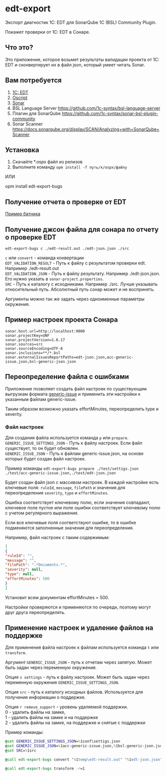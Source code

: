 # edt-export
Экспорт диагностик 1С: EDT для SonarQube 1C (BSL) Community Plugin.

Покажет проверки от 1С: EDT в Сонаре.

## Что это?

Это приложение, которое возьмет результаты валидации проекта от 1С: EDT и сконвертирует их в файл json, который умеет читать Sonar.

## Вам потребуется

1. [1С: EDT](https://releases.1c.ru/project/DevelopmentTools10)
2. [Oscript](http://oscript.io/)
3. [Sonar](https://www.sonarqube.org/downloads/)
4. BSL Language Server https://github.com/1c-syntax/bsl-language-server
5. Плагин для SonarQube https://github.com/1c-syntax/sonar-bsl-plugin-community
6. Sonar Scanner https://docs.sonarqube.org/display/SCAN/Analyzing+with+SonarQube+Scanner

## Установка

1. Скачайте *.ospx файл из релизов
2. Выполните команду `opm install -f путь/к/ospx/файлу`

ИЛИ

opm install edt-export-bugs

## Получение отчета о проверке от EDT

[Пример батника](test/export-edt.bat)

## Получение джсон файла для сонара по отчету о проверке EDT

`edt-export-bugs c ./edt-result.out ./edt-json.json ./src`

`c` или `convert` - команда конвертации  
`EDT_VALIDATION_RESULT` - Путь к файлу с результатом проверки edt. Например ./edt-result.out  
`EDT_VALIDATION_JSON` - Путь к файлу результату. Например ./edt-json.json. Его нужно указать в `sonar-project.properties`.  
`SRC` - Путь к каталогу с исходниками. Например ./src. Лучше указывать относительный путь. Абсолютный путь сонар может и не воспринять.  

Аргументы можно так же задать через одноименные параметры окружения.

## Пример настроек проекта Сонара

```
sonar.host.url=http://localhost:9000
sonar.projectKey=UNF
sonar.projectVersion=1.6.17
sonar.sources=src
sonar.sourceEncoding=UTF-8
sonar.inclusions=**/*.bsl
sonar.externalIssuesReportPaths=edt-json.json,acc-generic-issue.json,bsl-generic-json.json
```

## Переопределение файла с ошибками

Приложение позволяет создать файл настроек по существующим выгрузкам формата [generic-issue](https://docs.sonarqube.org/latest/analysis/generic-issue/) и применить эти настройки к указанным файлам generic-issue.

Таким образом возможно указать effortMinutes, переопределить type и severity.

### Файл настроек

Для создания файла используется команда `p` или `prepare`.  
`GENERIC_ISSUE_SETTINGS_JSON` - Путь к файлу настроек. Если файл существует, то он будет обновлен.  
`GENERIC_ISSUE_JSON` - Путь к файлам generic-issue.json, на основе которых будет создан файл настроек.

Пример команды `edt-export-bugs prepare ./test/settigs.json ./test/acc-generic-issue.json,./test/edt-json.json`

Будет создан файл json с массивом настроек. В каждой настройке есть ключевые поля: `ruleId`, `message`, `filePath` и значения для переопределения `severity`, `type` и `effortMinutes`.

Ошибка соответствует ключевому полю, если значения совпадают, ключевое поле пустое или поле ошибки соответствует ключевому полю с учетом регулярного выражения.

Если все ключевые поля соответствуют ошибке, то в ошибке подменяются заполненные значения для переопределения.

Например, файл настроек с таким содержимым:

```json
[
{
"ruleId": "",
"message": "",
"filePath": ".*Documents.*",
"severity": null,
"type": null,
"effortMinutes": 500
}
]
```
Установит всем документам effortMinutes = 500.

Настройки проверяются и применяются по очереди, поэтому могут друг друга переопределять.

## Применение настроек и удаление файлов на поддержке

Для применения файла настроек к файлам используется команда `t` или `transform`.

Аргумент `GENERIC_ISSUE_JSON` - путь к отчетам через запятую. Может быть задан через переменную окружения.

Опция `s settings` - путь к файлу настроек. Может быть задан через переменную окружения `GENERIC_ISSUE_SETTINGS_JSON`.

Опция `src` - путь к каталогу исходных файлов. Используется для получения информации о поддержке.

Опция `r remove_support` - уровень удаляемой поддержки.  
    0 - удалить файлы на замке,  
	1 - удалить файлы на замке и на поддержке  
	2 - удалить файлы на замке, на поддержке и снятые с поддержки  

Пример команды:

```bat
@set GENERIC_ISSUE_SETTINGS_JSON=%1conf\settigs.json
@set GENERIC_ISSUE_JSON=%1acc-generic-issue.json,%1bsl-generic-json.json,%1edt-json.json
@set SRC=%1src

@call edt-export-bugs convert "%1temp\edt-result.out" "%1edt-json.json" 

@call edt-export-bugs transform -r=1
```